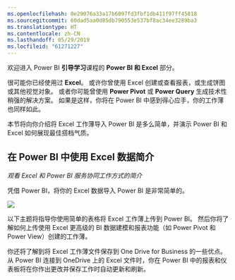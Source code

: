 ```yaml
---
ms.openlocfilehash: 0e29076a33a17b6097fd3fbf1db411f97ff45818
ms.sourcegitcommit: 60dad5aa0d85db790553e537bf8ac34ee3289ba3
ms.translationtype: HT
ms.contentlocale: zh-CN
ms.lasthandoff: 05/29/2019
ms.locfileid: "61271227"
---
```

欢迎进入 Power BI **引导学习**课程的 **Power BI 和 Excel** 部分。

很可能你已经使用过 **Excel**。 或许你曾使用 Excel 创建或查看报表，或生成饼图或其他视觉对象。 或者你可能曾使用 **Power Pivot** 或 **Power Query** 生成技术性稍强的解决方案。 如果是这样，你将在 Power BI 中感到得心应手，你的工作薄也同样如此。

本节将向你介绍将 Excel 工作薄导入 Power BI 是多么简单，并演示 Power BI 和 Excel 如何展现最佳搭档气质。

## <a name="introduction-to-using-excel-data-in-power-bi"></a>在 Power BI 中使用 Excel 数据简介
*观看 Excel 和 Power BI 服务协同工作方式的简介*

凭借 Power BI，将你的 Excel 数据导入 Power BI 是非常简单的。

![](media/5-1-intro-excel-data/5-1_1.png)

以下主题将指导你使用简单的表格将 Excel 工作薄上传到 Power BI。 然后你将了解如何上传使用 Excel 更高级的 BI 数据建模和报表功能（如 Power Pivot 和 Power View）创建的工作薄。

你还将了解到将 Excel 工作薄文件保存到 One Drive for Business 的一些优点。 从 Power BI 连接到 OneDrive 上的 Excel 文件时，你在 Power BI 中的报表和仪表板将在你作出更改并保存工作时自动更新和刷新。

